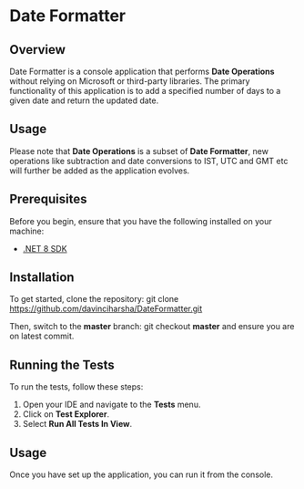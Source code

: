 # Date Formatter

## Overview

Date Formatter is a console application that performs **Date Operations** without relying on Microsoft or third-party libraries. The primary functionality of this application is to add a specified number of days to a given date and return the updated date.

## Usage
Please note that **Date Operations** is a subset of **Date Formatter**, new operations like subtraction and date conversions to IST, UTC and GMT etc will further be added as the application evolves.

## Prerequisites

Before you begin, ensure that you have the following installed on your machine:

- [.NET 8 SDK](https://dotnet.microsoft.com/download/dotnet/8.0)

## Installation

To get started, clone the repository:
git clone https://github.com/davinciharsha/DateFormatter.git

Then, switch to the **master** branch:
git checkout **master** and ensure you are on latest commit.


## Running the Tests

To run the tests, follow these steps:

1. Open your IDE and navigate to the **Tests** menu.
2. Click on **Test Explorer**.
3. Select **Run All Tests In View**.

## Usage

Once you have set up the application, you can run it from the console.
